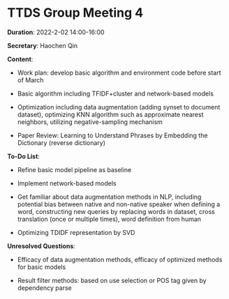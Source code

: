 # TTDS Group Meeting 4

**Duration**: 2022-2-02 14:00-16:00

**Secretary**: Haochen Qin

**Content**:

- Work plan: develop basic algorithm and environment code before start of March

- Basic algorithm including TFIDF+cluster and network-based models

- Optimization including data augmentation (adding synset to document dataset), optimizing KNN algorithm such as approximate nearest neighbors, utilizing negative-sampling mechanism

- Paper Review: Learning to Understand Phrases by Embedding the Dictionary (reverse dictionary)

**To-Do List**:

- Refine basic model pipeline as baseline

- Implement network-based models

- Get familiar about data augmentation methods in NLP, including potential bias between native and non-native speaker when defining a word, constructing new queries by replacing words in dataset, cross translation (once or multiple times), word definition from human

- Optimizing TDIDF representation by SVD

**Unresolved Questions**:

- Efficacy of data augmentation methods, efficacy of optimized methods for basic models

- Result filter methods: based on use selection or POS tag given by dependency parse
